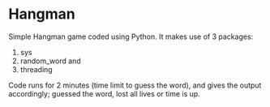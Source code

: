# Hangman
 Simple Hangman game coded using Python. It makes use of 3 packages:
 1) sys
 2) random_word and
 3) threading

Code runs for 2 minutes (time limit to guess the word), and gives the output accordingly; guessed the word, lost all lives or time is up. 
